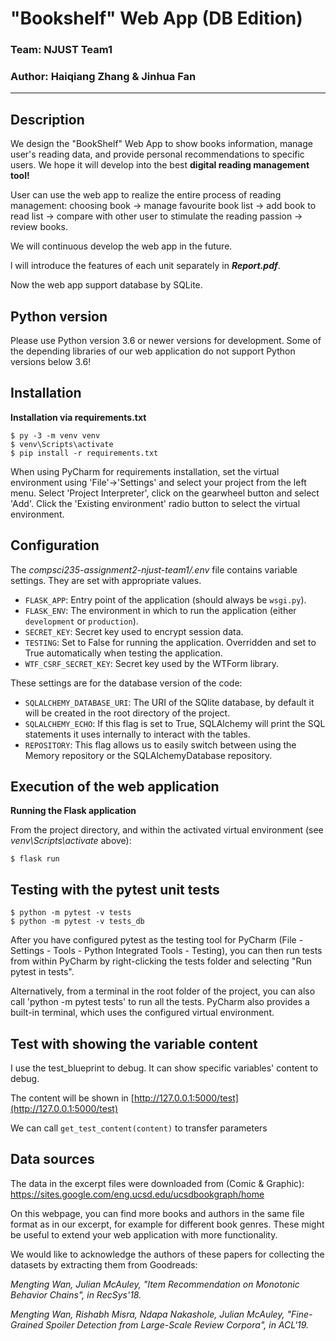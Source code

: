 # "Bookshelf" Web App (DB Edition)
### Team: NJUST Team1
### Author: Haiqiang Zhang & Jinhua Fan

---


## Description

We design the "BookShelf" Web App to show books information, manage user's reading data, and provide personal recommendations to specific users. We hope it will develop into the best **digital reading management tool!**

User can use the web app to realize the entire process of reading management: choosing book →  manage favourite book list → add book to read list → compare with other user to stimulate the reading passion → review books.

We will continuous develop the web app in the future.

l will introduce the features of each unit separately in _**Report.pdf**_.

Now the web app support database by SQLite.

## Python version

Please use Python version 3.6 or newer versions for development. Some of the depending libraries of our web application do not support Python versions below 3.6!


## Installation

**Installation via requirements.txt**

```shell
$ py -3 -m venv venv
$ venv\Scripts\activate
$ pip install -r requirements.txt
```

When using PyCharm for requirements installation, set the virtual environment using 'File'->'Settings' and select your project from the left menu. Select 'Project Interpreter', click on the gearwheel button and select 'Add'. Click the 'Existing environment' radio button to select the virtual environment. 

## Configuration

The *compsci235-assignment2-njust-team1/.env* file contains variable settings. They are set with appropriate values.

* `FLASK_APP`: Entry point of the application (should always be `wsgi.py`).
* `FLASK_ENV`: The environment in which to run the application (either `development` or `production`).
* `SECRET_KEY`: Secret key used to encrypt session data.
* `TESTING`: Set to False for running the application. Overridden and set to True automatically when testing the application.
* `WTF_CSRF_SECRET_KEY`: Secret key used by the WTForm library.

These settings are for the database version of the code:

* `SQLALCHEMY_DATABASE_URI`: The URI of the SQlite database, by default it will be created in the root directory of the project.
* `SQLALCHEMY_ECHO`: If this flag is set to True, SQLAlchemy will print the SQL statements it uses internally to interact with the tables. 
* `REPOSITORY`: This flag allows us to easily switch between using the Memory repository or the SQLAlchemyDatabase repository.

## Execution of the web application

**Running the Flask application**

From the project directory, and within the activated virtual environment (see *venv\Scripts\activate* above):

````shell
$ flask run
```` 

## Testing with the pytest unit tests

```shell
$ python -m pytest -v tests
$ python -m pytest -v tests_db
```

After you have configured pytest as the testing tool for PyCharm (File - Settings - Tools - Python Integrated Tools - Testing), you can then run tests from within PyCharm by right-clicking the tests folder and selecting "Run pytest in tests".

Alternatively, from a terminal in the root folder of the project, you can also call 'python -m pytest tests' to run all the tests. PyCharm also provides a built-in terminal, which uses the configured virtual environment. 

## Test with showing the variable content
I use the test_blueprint to debug. It can show specific variables' content to debug.

The content will be shown in [http://127.0.0.1:5000/test](http://127.0.0.1:5000/test)

We can call `get_test_content(content)` to transfer parameters


## Data sources 

The data in the excerpt files were downloaded from (Comic & Graphic):
https://sites.google.com/eng.ucsd.edu/ucsdbookgraph/home

On this webpage, you can find more books and authors in the same file format as in our excerpt, for example for different book genres. 
These might be useful to extend your web application with more functionality.

We would like to acknowledge the authors of these papers for collecting the datasets by extracting them from Goodreads:

*Mengting Wan, Julian McAuley, "Item Recommendation on Monotonic Behavior Chains", in RecSys'18.*

*Mengting Wan, Rishabh Misra, Ndapa Nakashole, Julian McAuley, "Fine-Grained Spoiler Detection from Large-Scale Review Corpora", in ACL'19.*
